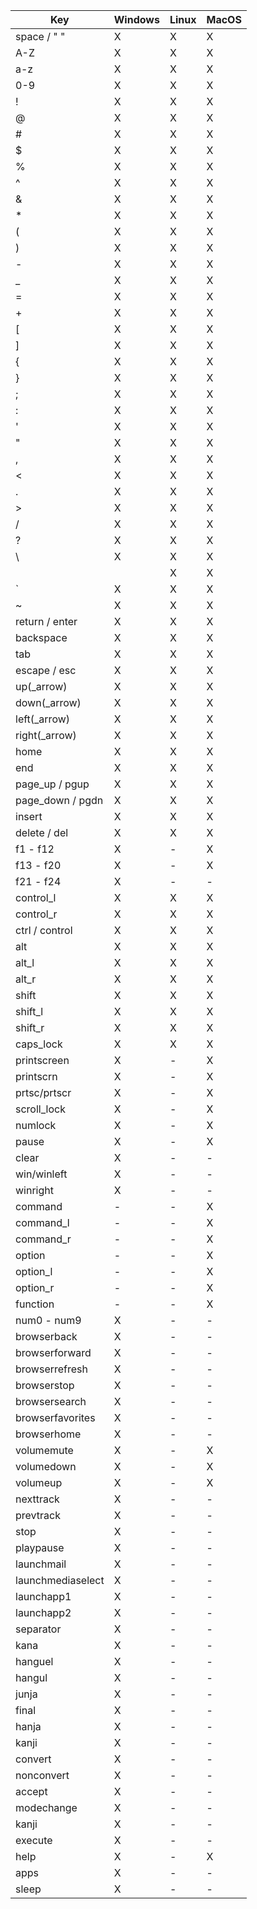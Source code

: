 | Key              | Windows | Linux | MacOS |
|------------------|---------|-------|-------|
| space / " "      | X       | X     | X     |
| A-Z              | X       | X     | X     |
| a-z              | X       | X     | X     |
| 0-9              | X       | X     | X     |
| !                | X       | X     | X     |
| @                | X       | X     | X     |
| #                | X       | X     | X     |
| $                | X       | X     | X     |
| %                | X       | X     | X     |
| ^                | X       | X     | X     |
| &                | X       | X     | X     |
| *                | X       | X     | X     |
| (                | X       | X     | X     |
| )                | X       | X     | X     |
| -                | X       | X     | X     |
| _                | X       | X     | X     |
| =                | X       | X     | X     |
| +                | X       | X     | X     |
| [                | X       | X     | X     |
| ]                | X       | X     | X     |
| {                | X       | X     | X     |
| }                | X       | X     | X     |
| ;                | X       | X     | X     |
| :                | X       | X     | X     |
| '                | X       | X     | X     |
| "                | X       | X     | X     |
| ,                | X       | X     | X     |
| <                | X       | X     | X     |
| .                | X       | X     | X     |
| >                | X       | X     | X     |
| /                | X       | X     | X     |
| ?                | X       | X     | X     |
| \                | X       | X     | X     |
| |                | X       | X     | X     |
| `                | X       | X     | X     |
| ~                | X       | X     | X     |
| return / enter   | X       | X     | X     |
| backspace        | X       | X     | X     |
| tab              | X       | X     | X     |
| escape / esc     | X       | X     | X     |
| up(_arrow)       | X       | X     | X     | 
| down(_arrow)     | X       | X     | X     | 
| left(_arrow)     | X       | X     | X     | 
| right(_arrow)    | X       | X     | X     | 
| home             | X       | X     | X     |
| end              | X       | X     | X     |
| page_up / pgup   | X       | X     | X     |
| page_down / pgdn | X       | X     | X     |
| insert           | X       | X     | X     |
| delete / del     | X       | X     | X     |
| f1 - f12         | X       | -     | X     |
| f13 - f20        | X       | -     | X     |
| f21 - f24        | X       | -     | -     |
| control_l        | X       | X     | X     |
| control_r        | X       | X     | X     |
| ctrl / control   | X       | X     | X     |
| alt              | X       | X     | X     |
| alt_l            | X       | X     | X     |
| alt_r            | X       | X     | X     |
| shift            | X       | X     | X     |
| shift_l          | X       | X     | X     |
| shift_r          | X       | X     | X     |
| caps_lock        | X       | X     | X     |
| printscreen      | X       | -     | X     |
| printscrn        | X       | -     | X     |
| prtsc/prtscr     | X       | -     | X     |
| scroll_lock      | X       | -     | X     |
| numlock          | X       | -     | X     |
| pause            | X       | -     | X     |
| clear            | X       | -     | -     |
| win/winleft      | X       | -     | -     |
| winright         | X       | -     | -     |
| command          | -       | -     | X     | # (⌘)
| command_l        | -       | -     | X     | # (⌘)
| command_r        | -       | -     | X     | # (⌘)
| option           | -       | -     | X     | #(⌥)
| option_l         | -       | -     | X     | #(⌥)
| option_r         | -       | -     | X     | #(⌥)
| function         | -       | -     | X     | #(⌥)
| num0 - num9      | X       | -     | -     |
| browserback      | X       | -     | -     |
| browserforward   | X       | -     | -     |
| browserrefresh   | X       | -     | -     |
| browserstop      | X       | -     | -     |
| browsersearch    | X       | -     | -     |
| browserfavorites | X       | -     | -     |
| browserhome      | X       | -     | -     |
| volumemute       | X       | -     | X     |
| volumedown       | X       | -     | X     |
| volumeup         | X       | -     | X     |
| nexttrack        | X       | -     | -     |
| prevtrack        | X       | -     | -     |
| stop             | X       | -     | -     |
| playpause        | X       | -     | -     |
| launchmail       | X       | -     | -     |
| launchmediaselect| X       | -     | -     |
| launchapp1       | X       | -     | -     |
| launchapp2       | X       | -     | -     |
| separator        | X       | -     | -     |
| kana             | X       | -     | -     |
| hanguel          | X       | -     | -     |
| hangul           | X       | -     | -     |
| junja            | X       | -     | -     |
| final            | X       | -     | -     |
| hanja            | X       | -     | -     |
| kanji            | X       | -     | -     |
| convert          | X       | -     | -     |
| nonconvert       | X       | -     | -     |
| accept           | X       | -     | -     |
| modechange       | X       | -     | -     |
| kanji            | X       | -     | -     |
| execute          | X       | -     | -     |
| help             | X       | -     | X     |
| apps             | X       | -     | -     |
| sleep            | X       | -     | -     |